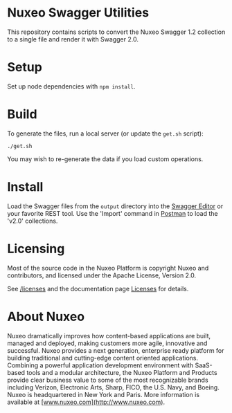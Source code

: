 # Nuxeo Swagger Utilities

This repository contains scripts to convert the Nuxeo Swagger 1.2 collection to a single file and render it with Swagger 2.0. 

# Setup

Set up node dependencies with `npm install`.

# Build

To generate the files, run a local server (or update the `get.sh` script):

```
./get.sh
```

You may wish to re-generate the data if you load custom operations.

# Install

Load the Swagger files from the `output` directory into the [Swagger Editor](https://editor.swagger.io/) or your favorite REST tool.  Use the 'Import' command in [Postman](https://www.getpostman.com/) to load the 'v2.0' collections.

# Licensing

Most of the source code in the Nuxeo Platform is copyright Nuxeo and
contributors, and licensed under the Apache License, Version 2.0.

See [/licenses](/licenses) and the documentation page [Licenses](http://doc.nuxeo.com/x/gIK7) for details.

# About Nuxeo

Nuxeo dramatically improves how content-based applications are built, managed and deployed, making customers more agile, innovative and successful. Nuxeo provides a next generation, enterprise ready platform for building traditional and cutting-edge content oriented applications. Combining a powerful application development environment with SaaS-based tools and a modular architecture, the Nuxeo Platform and Products provide clear business value to some of the most recognizable brands including Verizon, Electronic Arts, Sharp, FICO, the U.S. Navy, and Boeing. Nuxeo is headquartered in New York and Paris. More information is available at [www.nuxeo.com](http://www.nuxeo.com).

